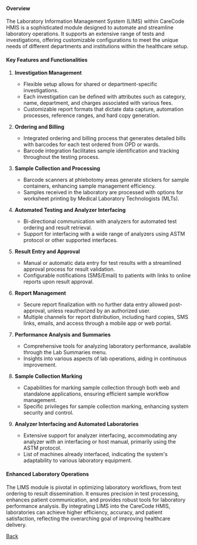 #### Overview

The Laboratory Information Management System (LIMS) within CareCode HMIS is a sophisticated module designed to automate and streamline laboratory operations. It supports an extensive range of tests and investigations, offering customizable configurations to meet the unique needs of different departments and institutions within the healthcare setup.

#### Key Features and Functionalities

1. **Investigation Management**
   - Flexible setup allows for shared or department-specific investigations.
   - Each investigation can be defined with attributes such as category, name, department, and charges associated with various fees.
   - Customizable report formats that dictate data capture, automation processes, reference ranges, and hard copy generation.

2. **Ordering and Billing**
   - Integrated ordering and billing process that generates detailed bills with barcodes for each test ordered from OPD or wards.
   - Barcode integration facilitates sample identification and tracking throughout the testing process.

3. **Sample Collection and Processing**
   - Barcode scanners at phlebotomy areas generate stickers for sample containers, enhancing sample management efficiency.
   - Samples received in the laboratory are processed with options for worksheet printing by Medical Laboratory Technologists (MLTs).

4. **Automated Testing and Analyzer Interfacing**
   - Bi-directional communication with analyzers for automated test ordering and result retrieval.
   - Support for interfacing with a wide range of analyzers using ASTM protocol or other supported interfaces.

5. **Result Entry and Approval**
   - Manual or automatic data entry for test results with a streamlined approval process for result validation.
   - Configurable notifications (SMS/Email) to patients with links to online reports upon result approval.

6. **Report Management**
   - Secure report finalization with no further data entry allowed post-approval, unless reauthorized by an authorized user.
   - Multiple channels for report distribution, including hard copies, SMS links, emails, and access through a mobile app or web portal.

7. **Performance Analysis and Summaries**
   - Comprehensive tools for analyzing laboratory performance, available through the Lab Summaries menu.
   - Insights into various aspects of lab operations, aiding in continuous improvement.

8. **Sample Collection Marking**
   - Capabilities for marking sample collection through both web and standalone applications, ensuring efficient sample workflow management.
   - Specific privileges for sample collection marking, enhancing system security and control.

9. **Analyzer Interfacing and Automated Laboratories**
   - Extensive support for analyzer interfacing, accommodating any analyzer with an interfacing or host manual, primarily using the ASTM protocol.
   - List of machines already interfaced, indicating the system's adaptability to various laboratory equipment.

#### Enhanced Laboratory Operations

The LIMS module is pivotal in optimizing laboratory workflows, from test ordering to result dissemination. It ensures precision in test processing, enhances patient communication, and provides robust tools for laboratory performance analysis. By integrating LIMS into the CareCode HMIS, laboratories can achieve higher efficiency, accuracy, and patient satisfaction, reflecting the overarching goal of improving healthcare delivery.

[Back](https://github.com/hmislk/hmis/wiki/Functions)